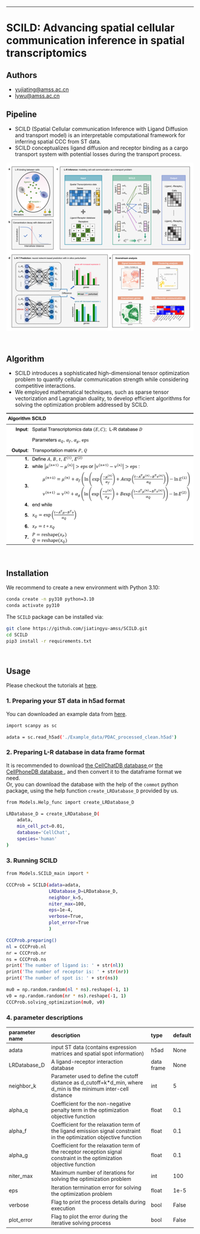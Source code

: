 
------------------------------------------------------------------------------------------------------
# SCILD: Advancing spatial cellular communication inference in spatial transcriptomics

## Authors
- yujiating@amss.ac.cn
- lywu@amss.ac.cn

## Pipeline
- SCILD (Spatial Cellular communication Inference with Ligand Diffusion and transport model) is an interpretable computational framework for inferring spatial CCC from ST data. 
- SCILD conceptualizes ligand diffusion and receptor binding as a cargo transport system with potential losses during the transport process.

<p align="center">
  <a href="https://github.com/jiatingyu-amss/SCILD/">
    <img src="images/SCILD.png" alt="Logo">
  </a>
</p>
<br />

## Algorithm
- SCILD introduces a sophisticated high-dimensional tensor optimization problem to quantify cellular communication strength while considering competitive interactions. 
-  We employed mathematical techniques, such as sparse tensor vectorization and Lagrangian duality, to develop efficient algorithms for solving the optimization problem addressed by SCILD.

<p align="center">
  <a href="https://github.com/jiatingyu-amss/SCILD/">
    <img src="images/algorithm.png" alt="Logo">
  </a>
</p>
<br />

## Installation

We recommend to create a new environment with Python 3.10:
```sh
conda create -n py310 python=3.10
conda activate py310
```
The `SCILD` package can be installed via:

```sh
git clone https://github.com/jiatingyu-amss/SCILD.git
cd SCILD
pip3 install -r requirements.txt 
```
<br />



## Usage

Please checkout the tutorials at
[here](https://github.com/jiatingyu-amss/SCILD/blob/master/Vignettes/Test_Layer456.ipynb).

### 1. Preparing your ST data in h5ad format
You can downloaded an example data from [here](https://github.com/jiatingyu-amss/SCILD/tree/master/Example_data/).
```sh
import scanpy as sc
```
```sh
adata = sc.read_h5ad('./Example_data/PDAC_processed_clean.h5ad') 
```

### 2. Preparing L-R database in data frame format
It is recommended to download [the CellChatDB database ](http://www.cellchat.org/) or [the CellPhoneDB database ](https://www.cellphonedb.org/), and then convert it to the dataframe format we need.\
Or, you can download the database with the help of the `commot` python package, using the help function `create_LRDatabase_D` provided by us.
```sh
from Models.Help_func import create_LRDatabase_D
```
```sh
LRDatabase_D = create_LRDatabase_D(
    adata,
    min_cell_pct=0.01,
    database='CellChat',
    species='human'
)
```

### 3. Running SCILD

```sh
from Models.SCILD_main import *
```
```sh
CCCProb = SCILD(adata=adata,
                LRDatabase_D=LRDatabase_D,
                neighbor_k=5,
                niter_max=100,
                eps=1e-4,
                verbose=True,
                plot_error=True
                )
```
```sh
CCCProb.preparing()
nl = CCCProb.nl
nr = CCCProb.nr
ns = CCCProb.ns
print('The number of ligand is: ' + str(nl))
print('The number of receptor is: ' + str(nr))
print('The number of spot is: ' + str(ns))
```
```sh
mu0 = np.random.random(nl * ns).reshape(-1, 1)
v0 = np.random.random(nr * ns).reshape(-1, 1)
CCCProb.solving_optimization(mu0, v0)
```

### 4. parameter descriptions
 parameter name | description                                          | type           | default 
 :------------- | :--------------------------------------------------- | :------------- | :------ 
 adata          | input ST data (contains expression matrices and spatial spot information)   | h5ad           | None    
 LRDatabase_D | A ligand-receptor interaction database | data frame | None 
 neighbor_k | Parameter used to define the cutoff distance as d_cutoff=k*d_min, where d_min is the minimum inter-cell distance | int | 5 
 alpha_q | Coefficient for the non-negative penalty term in the optimization objective function | float | 0.1 
 alpha_f | Coefficient for the relaxation term of the ligand emission signal constraint in the optimization objective function  | float | 0.1 
 alpha_g | Coefficient for the relaxation term of the receptor reception signal constraint in the optimization objective function | float | 0.1 
 niter_max | Maximum number of iterations for solving the optimization problem | int | 100
 eps | Iteration termination error for solving the optimization problem | float | 1e-5
 verbose | Flag to print the process details during execution| bool | False
 plot_error| Flag to plot the error during the iterative solving process  | bool | False

<br />

